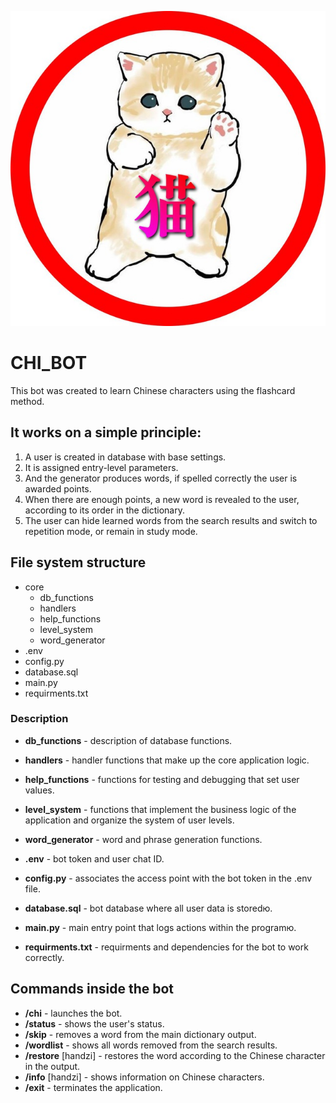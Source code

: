![Preview CHI_BOT](chi_bot.jpg)

# CHI_BOT

This bot was created to learn Chinese characters using the flashcard method. 

## It works on a simple principle:

1. A user is created in database with base settings.
2. It is assigned entry-level parameters.
3. And the generator produces words, if spelled correctly the user is awarded points.
4. When there are enough points, a new word is revealed to the user, according to its order in the dictionary.
5. The user can hide learned words from the search results and switch to repetition mode, or remain in study mode.

## File system structure

- core
    - db_functions
    - handlers
    - help_functions
    - level_system
    - word_generator
- .env
- config.py
- database.sql
- main.py
- requirments.txt

### Description

- **db_functions** - description of database functions.
- **handlers** - handler functions that make up the core application logic.
- **help_functions** - functions for testing and debugging that set user values.
- **level_system** - functions that implement the business logic of the application and organize the system of user levels.
- **word_generator** - word and phrase generation functions.

- **.env** - bot token and user chat ID.
- **config.py** - associates the access point with the bot token in the .env file.
- **database.sql** - bot database where all user data is storedю.
- **main.py** - main entry point that logs actions within the programю.
- **requirments.txt** - requirments and dependencies for the bot to work correctly.

## Commands inside the bot

- **/chi** - launches the bot.
- **/status** - shows the user's status.
- **/skip** - removes a word from the main dictionary output.
- **/wordlist** - shows all words removed from the search results.
- **/restore** [handzi] - restores the word according to the Chinese character in the output.
- **/info** [handzi] - shows information on Chinese characters.
- **/exit** - terminates the application.

